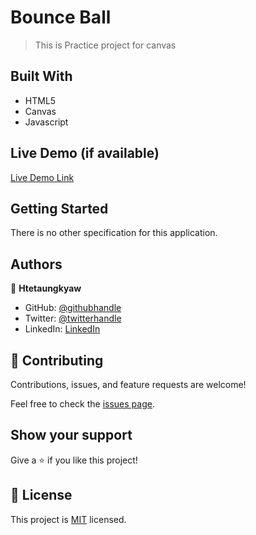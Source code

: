 # Bounce Ball

> This is Practice project for canvas


## Built With

- HTML5
- Canvas
- Javascript


## Live Demo (if available)

[Live Demo Link](https://htetaungkyaw71.github.io/bounce-ball/)


## Getting Started

There is no other specification for this application.


## Authors

👤 **Htetaungkyaw**

- GitHub: [@githubhandle](https://github.com/Htetaungkyaw71)
- Twitter: [@twitterhandle](https://twitter.com/htetaun91907337)
- LinkedIn: [LinkedIn](https://www.linkedin.com/in/htet-aung-kyaw-9a77271a7/)

## 🤝 Contributing

Contributions, issues, and feature requests are welcome!

Feel free to check the [issues page](https://github.com/Htetaungkyaw71/bounce-ball/issues).

## Show your support

Give a ⭐️ if you like this project!


## 📝 License

This project is [MIT](./LICENSE) licensed.
